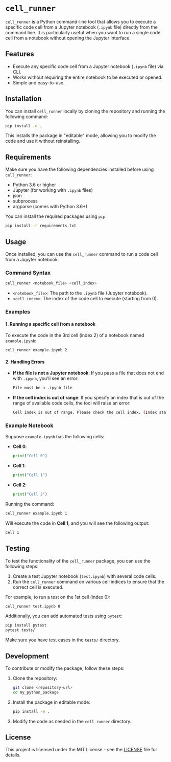 
# `cell_runner`

`cell_runner` is a Python command-line tool that allows you to execute a specific code cell from a Jupyter notebook (`.ipynb` file) directly from the command line. It is particularly useful when you want to run a single code cell from a notebook without opening the Jupyter interface.

## Features

- Execute any specific code cell from a Jupyter notebook (`.ipynb` file) via CLI.
- Works without requiring the entire notebook to be executed or opened.
- Simple and easy-to-use.

## Installation

You can install `cell_runner` locally by cloning the repository and running the following command:

```bash
pip install -e .
```

This installs the package in "editable" mode, allowing you to modify the code and use it without reinstalling.

## Requirements

Make sure you have the following dependencies installed before using `cell_runner`:

- Python 3.6 or higher
- Jupyter (for working with `.ipynb` files)
- json
- subprocess
- argparse (comes with Python 3.6+)

You can install the required packages using `pip`:

```bash
pip install -r requirements.txt
```

## Usage

Once installed, you can use the `cell_runner` command to run a code cell from a Jupyter notebook.

### Command Syntax

```bash
cell_runner <notebook_file> <cell_index>
```

- `<notebook_file>`: The path to the `.ipynb` file (Jupyter notebook).
- `<cell_index>`: The index of the code cell to execute (starting from 0).

### Examples

#### 1. Running a specific cell from a notebook

To execute the code in the 3rd cell (index 2) of a notebook named `example.ipynb`:

```bash
cell_runner example.ipynb 2
```

#### 2. Handling Errors

- **If the file is not a Jupyter notebook**: 
  If you pass a file that does not end with `.ipynb`, you'll see an error:
  ```bash
  File must be a .ipynb file
  ```

- **If the cell index is out of range**:
  If you specify an index that is out of the range of available code cells, the tool will raise an error:
  ```bash
  Cell index is out of range. Please check the cell index. (Index starts from 0)
  ```

### Example Notebook

Suppose `example.ipynb` has the following cells:

- **Cell 0**:
  ```python
  print("Cell 0")
  ```

- **Cell 1**:
  ```python
  print("Cell 1")
  ```

- **Cell 2**:
  ```python
  print("Cell 2")
  ```

Running the command:

```bash
cell_runner example.ipynb 1
```

Will execute the code in **Cell 1**, and you will see the following output:

```bash
Cell 1
```

## Testing

To test the functionality of the `cell_runner` package, you can use the following steps:

1. Create a test Jupyter notebook (`test.ipynb`) with several code cells.
2. Run the `cell_runner` command on various cell indices to ensure that the correct cell is executed.

For example, to run a test on the 1st cell (index 0):

```bash
cell_runner test.ipynb 0
```

Additionally, you can add automated tests using `pytest`:

```bash
pip install pytest
pytest tests/
```

Make sure you have test cases in the `tests/` directory.

## Development

To contribute or modify the package, follow these steps:

1. Clone the repository:
   ```bash
   git clone <repository-url>
   cd my_python_package
   ```

2. Install the package in editable mode:
   ```bash
   pip install -e .
   ```

3. Modify the code as needed in the `cell_runner` directory.

## License

This project is licensed under the MIT License - see the [LICENSE](LICENSE) file for details.

